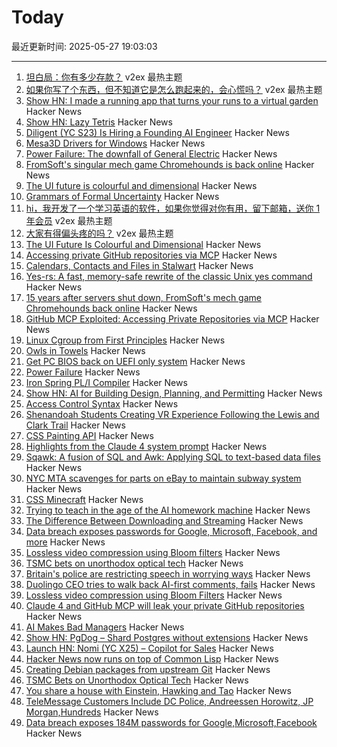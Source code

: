 # Today

最近更新时间: 2025-05-27 19:03:03

--- 
1. [坦白局：你有多少存款？](https://www.v2ex.com/t/1134570) v2ex 最热主题
2. [如果你写了个东西，但不知道它是怎么跑起来的，会心慌吗？](https://www.v2ex.com/t/1134556) v2ex 最热主题
3. [Show HN: I made a running app that turns your runs to a virtual garden](https://www.runandgrow.com/) Hacker News
4. [Show HN: Lazy Tetris](https://lazytetris.com/) Hacker News
5. [Diligent (YC S23) Is Hiring a Founding AI Engineer](https://www.ycombinator.com/companies/diligent/jobs/LAdzmYb-founding-ai-engineer) Hacker News
6. [Mesa3D Drivers for Windows](https://github.com/pal1000/mesa-dist-win) Hacker News
7. [Power Failure: The downfall of General Electric](https://www.gwintrob.com/power-failure-review/) Hacker News
8. [FromSoft's singular mech game Chromehounds is back online](https://www.readonlymemo.com/interview-15-years-after-the-servers-shut-down-fromsofts-singular-mech-game-chromehounds-is-back-online/) Hacker News
9. [The UI future is colourful and dimensional](https://www.flarup.email/p/the-future-is-colourful-and-dimensional) Hacker News
10. [Grammars of Formal Uncertainty](https://arxiv.org/abs/2505.20047) Hacker News
11. [hi，我开发了一个学习英语的软件，如果你觉得对你有用，留下邮箱，送你 1 年会员](https://www.v2ex.com/t/1134547) v2ex 最热主题
12. [大家有得偏头疼的吗？](https://www.v2ex.com/t/1134537) v2ex 最热主题
13. [The UI Future Is Colourful and Dimensional](https://www.flarup.email/p/the-future-is-colourful-and-dimensional) Hacker News
14. [Accessing private GitHub repositories via MCP](https://invariantlabs.ai/blog/mcp-github-vulnerability) Hacker News
15. [Calendars, Contacts and Files in Stalwart](https://stalw.art/blog/collaboration/) Hacker News
16. [Yes-rs: A fast, memory-safe rewrite of the classic Unix yes command](https://github.com/jedisct1/yes-rs) Hacker News
17. [15 years after servers shut down, FromSoft's mech game Chromehounds back online](https://www.readonlymemo.com/interview-15-years-after-the-servers-shut-down-fromsofts-singular-mech-game-chromehounds-is-back-online/) Hacker News
18. [GitHub MCP Exploited: Accessing Private Repositories via MCP](https://invariantlabs.ai/blog/mcp-github-vulnerability) Hacker News
19. [Linux Cgroup from First Principles](https://fzakaria.com/2025/05/26/linux-cgroup-from-first-principles) Hacker News
20. [Owls in Towels](https://owlsintowels.org/) Hacker News
21. [Get PC BIOS back on UEFI only system](https://github.com/FlyGoat/csmwrap) Hacker News
22. [Power Failure](https://www.gwintrob.com/power-failure-review/) Hacker News
23. [Iron Spring PL/I Compiler](http://www.iron-spring.com/) Hacker News
24. [Show HN: AI for Building Design, Planning, and Permitting](https://www.spacial.io/) Hacker News
25. [Access Control Syntax](https://journal.stuffwithstuff.com/2025/05/26/access-control-syntax/) Hacker News
26. [Shenandoah Students Creating VR Experience Following the Lewis and Clark Trail](https://www.su.edu/blog/2025/05/21/shenandoah-students-creating-vr-experience-that-follows-the-lewis-and-clark-trail/) Hacker News
27. [CSS Painting API](https://developer.mozilla.org/en-US/docs/Web/API/CSS_Painting_API) Hacker News
28. [Highlights from the Claude 4 system prompt](https://simonwillison.net/2025/May/25/claude-4-system-prompt/) Hacker News
29. [Sqawk: A fusion of SQL and Awk: Applying SQL to text-based data files](https://github.com/jgarzik/sqawk) Hacker News
30. [NYC MTA scavenges for parts on eBay to maintain subway system](https://www.wsj.com/opinion/can-ebay-bargains-keep-new-york-citys-subways-running-mta-infrastructure-substations-3859fb5b) Hacker News
31. [CSS Minecraft](https://benjaminaster.com/css-minecraft/) Hacker News
32. [Trying to teach in the age of the AI homework machine](https://www.solarshades.club/p/dispatch-from-the-trenches-of-the) Hacker News
33. [The Difference Between Downloading and Streaming](https://danq.me/2025/05/26/downloading-vs-streaming/) Hacker News
34. [Data breach exposes passwords for Google, Microsoft, Facebook, and more](https://www.zdnet.com/article/massive-data-breach-exposes-184-million-passwords-for-google-microsoft-facebook-and-more/) Hacker News
35. [Lossless video compression using Bloom filters](https://github.com/ross39/new_bloom_filter_repo/blob/main/README.md) Hacker News
36. [TSMC bets on unorthodox optical tech](https://spectrum.ieee.org/microled-optical-chiplet) Hacker News
37. [Britain's police are restricting speech in worrying ways](https://www.economist.com/britain/2025/05/15/britains-police-are-restricting-speech-in-worrying-ways) Hacker News
38. [Duolingo CEO tries to walk back AI-first comments, fails](https://htxt.co.za/2025/05/duolingo-ceo-tries-to-walk-back-ai-first-comments-fails/) Hacker News
39. [Lossless video compression using Bloom Filters](https://github.com/ross39/new_bloom_filter_repo/blob/main/README.md) Hacker News
40. [Claude 4 and GitHub MCP will leak your private GitHub repositories](https://twitter.com/lbeurerkellner/status/1926991491735429514) Hacker News
41. [AI Makes Bad Managers](https://staysaasy.com/management/2025/05/26/AI-management.html) Hacker News
42. [Show HN: PgDog – Shard Postgres without extensions](https://github.com/pgdogdev/pgdog) Hacker News
43. [Launch HN: Nomi (YC X25) – Copilot for Sales](https://news.ycombinator.com/item?id=44098706) Hacker News
44. [Hacker News now runs on top of Common Lisp](https://lisp-journey.gitlab.io/blog/hacker-news-now-runs-on-top-of-common-lisp/) Hacker News
45. [Creating Debian packages from upstream Git](https://optimizedbyotto.com/post/debian-packaging-from-git/) Hacker News
46. [TSMC Bets on Unorthodox Optical Tech](https://spectrum.ieee.org/microled-optical-chiplet) Hacker News
47. [You share a house with Einstein, Hawking and Tao](https://www.faisalabid.com/p/you-share-a-house-with-einstein-hawking) Hacker News
48. [TeleMessage Customers Include DC Police, Andreessen Horowitz, JP Morgan,Hundreds](https://micahflee.com/telemessage-customers-include-dc-police-andreesen-horowitz-jp-morgan-and-hundreds-more/) Hacker News
49. [Data breach exposes 184M passwords for Google,Microsoft,Facebook](https://www.zdnet.com/article/massive-data-breach-exposes-184-million-passwords-for-google-microsoft-facebook-and-more/) Hacker News
